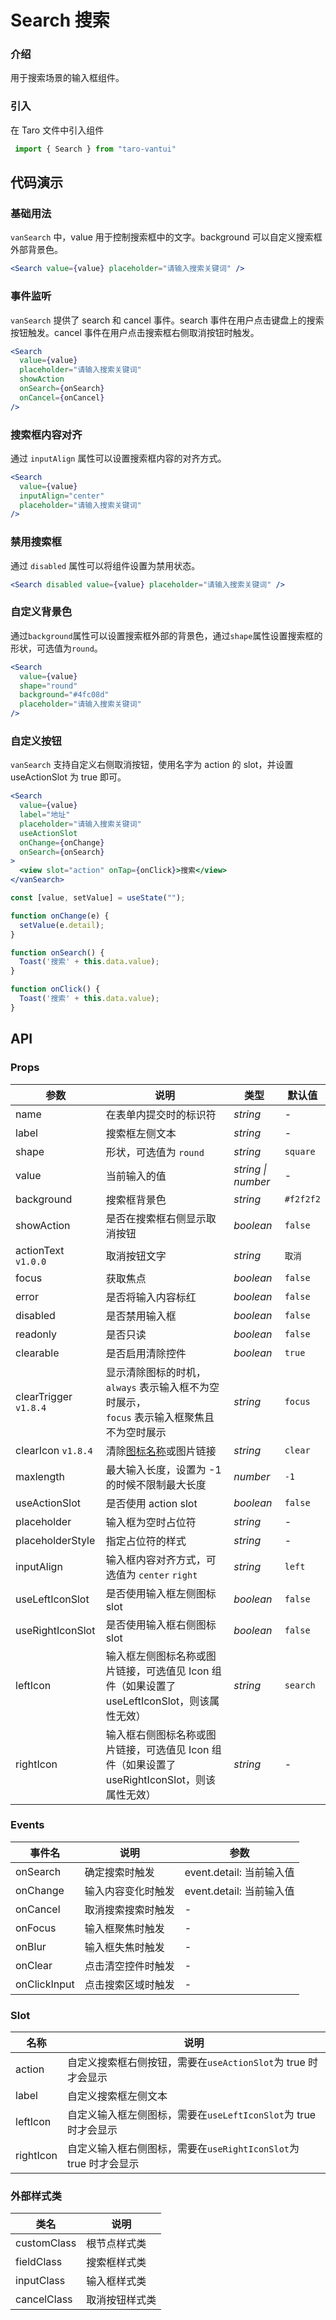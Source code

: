 # Search 搜索

### 介绍

用于搜索场景的输入框组件。

### 引入

在 Taro 文件中引入组件

```js
 import { Search } from "taro-vantui" 
```

## 代码演示

### 基础用法

`vanSearch` 中，value 用于控制搜索框中的文字。background 可以自定义搜索框外部背景色。

```jsx
<Search value={value} placeholder="请输入搜索关键词" /> 
```

### 事件监听

`vanSearch` 提供了 search 和 cancel 事件。search 事件在用户点击键盘上的搜索按钮触发。cancel 事件在用户点击搜索框右侧取消按钮时触发。

```jsx
<Search
  value={value}
  placeholder="请输入搜索关键词"
  showAction
  onSearch={onSearch}
  onCancel={onCancel}
/> 
```

### 搜索框内容对齐

通过 `inputAlign` 属性可以设置搜索框内容的对齐方式。

```jsx
<Search
  value={value}
  inputAlign="center"
  placeholder="请输入搜索关键词"
/> 
```

### 禁用搜索框

通过 `disabled` 属性可以将组件设置为禁用状态。

```jsx
<Search disabled value={value} placeholder="请输入搜索关键词" /> 
```

### 自定义背景色

通过`background`属性可以设置搜索框外部的背景色，通过`shape`属性设置搜索框的形状，可选值为`round`。

```jsx
<Search
  value={value}
  shape="round"
  background="#4fc08d"
  placeholder="请输入搜索关键词"
/> 
```

### 自定义按钮

`vanSearch` 支持自定义右侧取消按钮，使用名字为 action 的 slot，并设置 useActionSlot 为 true 即可。

```jsx
<Search
  value={value}
  label="地址"
  placeholder="请输入搜索关键词"
  useActionSlot
  onChange={onChange}
  onSearch={onSearch}
>
  <view slot="action" onTap={onClick}>搜索</view>
</vanSearch> 
```

```js
const [value, setValue] = useState("");

function onChange(e) {
  setValue(e.detail);
}

function onSearch() {
  Toast('搜索' + this.data.value);
}

function onClick() {
  Toast('搜索' + this.data.value);
} 
```

## API

### Props

| 参数 | 说明 | 类型 | 默认值 |
| --- | --- | --- | --- |
| name | 在表单内提交时的标识符 | _string_ | - |
| label | 搜索框左侧文本 | _string_ | - |
| shape | 形状，可选值为 `round` | _string_ | `square` |
| value | 当前输入的值 | _string \| number_ | - |
| background | 搜索框背景色 | _string_ | `#f2f2f2` |
| showAction | 是否在搜索框右侧显示取消按钮 | _boolean_ | `false` |
| actionText `v1.0.0` | 取消按钮文字 | _string_ | `取消` |
| focus | 获取焦点 | _boolean_ | `false` |
| error | 是否将输入内容标红 | _boolean_ | `false` |
| disabled | 是否禁用输入框 | _boolean_ | `false` |
| readonly | 是否只读 | _boolean_ | `false` |
| clearable | 是否启用清除控件 | _boolean_ | `true` |
| clearTrigger `v1.8.4` | 显示清除图标的时机，`always` 表示输入框不为空时展示，<br>`focus` 表示输入框聚焦且不为空时展示 | _string_ | `focus` |
| clearIcon `v1.8.4` | 清除[图标名称](#/icon)或图片链接 | _string_ | `clear` |
| maxlength | 最大输入长度，设置为 -1 的时候不限制最大长度 | _number_ | `-1` |
| useActionSlot | 是否使用 action slot | _boolean_ | `false` |
| placeholder | 输入框为空时占位符 | _string_ | - |
| placeholderStyle | 指定占位符的样式 | _string_ | - |
| inputAlign | 输入框内容对齐方式，可选值为 `center` `right` | _string_ | `left` |
| useLeftIconSlot | 是否使用输入框左侧图标 slot | _boolean_ | `false` |
| useRightIconSlot | 是否使用输入框右侧图标 slot | _boolean_ | `false` |
| leftIcon | 输入框左侧图标名称或图片链接，可选值见 Icon 组件（如果设置了 useLeftIconSlot，则该属性无效） | _string_ | `search` |
| rightIcon | 输入框右侧图标名称或图片链接，可选值见 Icon 组件（如果设置了 useRightIconSlot，则该属性无效） | _string_ | - |

### Events

| 事件名           | 说明               | 参数                     |
| ---------------- | ------------------ | ------------------------ |
| onSearch      | 确定搜索时触发     | event.detail: 当前输入值 |
| onChange      | 输入内容变化时触发 | event.detail: 当前输入值 |
| onCancel      | 取消搜索搜索时触发 | -                        |
| onFocus       | 输入框聚焦时触发   | -                        |
| onBlur        | 输入框失焦时触发   | -                        |
| onClear       | 点击清空控件时触发 | -                        |
| onClickInput | 点击搜索区域时触发 | -                        |

### Slot

| 名称 | 说明 |
| --- | --- |
| action | 自定义搜索框右侧按钮，需要在`useActionSlot`为 true 时才会显示 |
| label | 自定义搜索框左侧文本 |
| leftIcon | 自定义输入框左侧图标，需要在`useLeftIconSlot`为 true 时才会显示 |
| rightIcon | 自定义输入框右侧图标，需要在`useRightIconSlot`为 true 时才会显示 |

### 外部样式类

| 类名         | 说明           |
| ------------ | -------------- |
| customClass | 根节点样式类   |
| fieldClass  | 搜索框样式类   |
| inputClass  | 输入框样式类   |
| cancelClass | 取消按钮样式类 |
